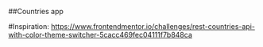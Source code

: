 ##Countries app

#Inspiration: https://www.frontendmentor.io/challenges/rest-countries-api-with-color-theme-switcher-5cacc469fec04111f7b848ca